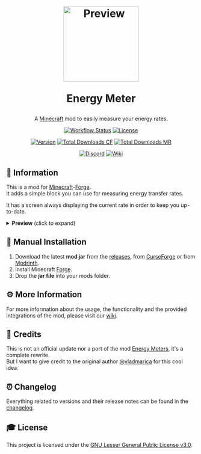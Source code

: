 <h1 align="center">
    <a href="https://github.com/AlmostReliable/energymeter-forge"><img src=https://i.imgur.com/majnx6W.png" alt="Preview" width=200></a>
    <p>Energy Meter</p>
</h1>

<div align="center">

A [Minecraft] mod to easily measure your energy rates.

[![Workflow Status][workflow_status_badge]][workflow_status_link]
[![License][license_badge]][license]

[![Version][version_badge]][version_link]
[![Total Downloads CF][total_downloads_cf_badge]][curseforge]
[![Total Downloads MR][total_downloads_mr_badge]][modrinth]

[![Discord][discord_badge]][discord]
[![Wiki][wiki_badge]][wiki]

</div>

## **📑 Information**

This is a mod for [Minecraft]-[Forge].<br>
It adds a simple block you can use for measuring energy transfer rates.

It has a screen always displaying the current rate in order to keep you up-to-date.

<details>
    <summary>
        <strong>Preview</strong> (click to expand)
    </summary>

![preview](https://i.imgur.com/W0BhJtv.png) ![gui](https://i.imgur.com/AvMDgv9.png)
</details>

## **🔧 Manual Installation**
1. Download the latest **mod jar** from the [releases], from [CurseForge] or from [Modrinth].
2. Install Minecraft [Forge].
3. Drop the **jar file** into your mods folder.

## **⚙ More Information**
For more information about the usage, the functionality and the provided integrations of the mod, please
visit our [wiki].

## **📑 Credits**
This is not an official update nor a port of the mod [Energy Meters], it's a complete rewrite.<br>
But I want to give credit to the original author [@vladmarica] for this cool idea.

## **⏰ Changelog**
Everything related to versions and their release notes can be found in the [changelog].

## **🎓 License**
This project is licensed under the [GNU Lesser General Public License v3.0][license].

<!-- Badges -->
[workflow_status_badge]: https://img.shields.io/github/actions/workflow/status/AlmostReliable/energymeter-forge/build.yml?branch=1.20.1&style=for-the-badge
[workflow_status_link]: https://github.com/AlmostReliable/energymeter-forge/actions
[license_badge]: https://img.shields.io/github/license/AlmostReliable/energymeter-forge?style=for-the-badge
[version_badge]: https://img.shields.io/badge/dynamic/json?color=0078FF&label=release&style=for-the-badge&query=name&url=https://api.razonyang.com/v1/github/tag/AlmostReliable/energymeter-forge%3Fprefix=v1.20.1-
[version_link]: https://github.com/AlmostReliable/energymeter-forge/releases/latest
[total_downloads_cf_badge]: https://img.shields.io/badge/dynamic/json?color=e04e14&label=CurseForge&style=for-the-badge&query=downloads.total&url=https%3A%2F%2Fapi.cfwidget.com%2F532169&logo=curseforge
[total_downloads_mr_badge]: https://img.shields.io/modrinth/dt/MbejSZ2E?color=5da545&label=Modrinth&style=for-the-badge&logo=modrinth
[discord_badge]: https://img.shields.io/discord/917251858974789693?color=5865f2&label=Discord&logo=discord&style=for-the-badge
[wiki_badge]: https://img.shields.io/badge/Read%20the-Wiki-ba00ff?style=for-the-badge

<!-- Links -->
[minecraft]: https://www.minecraft.net/
[license]: LICENSE
[curseforge]: https://www.curseforge.com/minecraft/mc-mods/energymeter
[modrinth]: https://modrinth.com/mod/energymeter
[discord]: https://discord.com/invite/ThFnwZCyYY
[wiki]: https://github.com/AlmostReliable/energymeter-forge/wiki
[forge]: http://files.minecraftforge.net/
[releases]: https://github.com/AlmostReliable/energymeter-forge/releases
[Energy Meters]: https://www.curseforge.com/minecraft/mc-mods/energy-meters
[@vladmarica]: https://github.com/vladmarica
[changelog]: CHANGELOG.md
